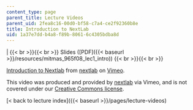 ```yaml
---
content_type: page
parent_title: Lecture Videos
parent_uid: 2fea8c16-00d0-bf58-c7a4-ce2f92360b8e
title: Introduction to NextLab
uid: 1a37e7dd-b4a8-f89b-8061-6c4305bdba8d
---
```


|  {{< br >}}{{< br >}} Slides ([PDF]({{< baseurl >}}/resources/mitmas_965f08_lec1_intro)) {{< br >}}{{< br >}}  

[Introduction to Nextlab](https://vimeo.com/5339904) from [nextlab](https://vimeo.com/nextlab) on [Vimeo](https://vimeo.com).

This video was produced and provided by [nextlab](http://vimeo.com/nextlab) via Vimeo, and is not covered under our [Creative Commons license](/terms/#cc).

[< back to lecture index]({{< baseurl >}}/pages/lecture-videos)